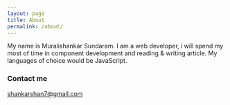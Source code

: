 ```yaml
---
layout: page
title: About
permalink: /about/
---
```


My name is Muralishankar Sundaram. I am a web developer, i will spend my most of time in component development and reading & writing article. My languages of choice would be JavaScript.


### Contact me

[shankarshan7@gmail.com](mailto:shankarshan7@gmail.com)
